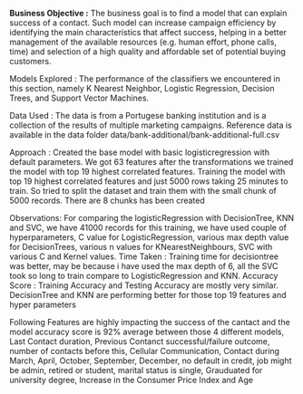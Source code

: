 **Business Objective :**
The business goal is to find a model that can explain success of a contact. Such model can increase campaign efficiency by identifying the main characteristics that affect success, helping in a better management of the available resources (e.g. human effort, phone calls, time) and selection of a high quality and affordable set of potential buying customers.

Models Explored :
The performance of the classifiers we encountered in this section, namely K Nearest Neighbor, Logistic Regression, Decision Trees, and Support Vector Machines.
    
Data Used :
The data is from a Portugese banking institution and is a collection of the results of multiple marketing campaigns.
Reference data is available in the data folder data/bank-additional/bank-additional-full.csv

Approach :
Created the base model with basic logisticregression with default parameters. 
We got 63 features after the transformations we trained the model with top 19 highest correlated features.
Training the model with top 19 highest correlated features and just 5000 rows taking 25 minutes to train. So tried to split the dataset and train them with the small chunk of 5000 records. There are 8 chunks has been created 

Observations:
For comparing the logisticRegression with DecisionTree, KNN and SVC, we have 41000 records for this training, 
we have used couple of hyperparameters, C value for LogisticRegression, various max depth value for DecisionTrees, various n values for KNearestNeighbours, SVC with various C and Kernel values.
Time Taken :   Training time for decisiontree was better, may be because i have used the max depth of 6, all the SVC took so long to train compare to LogisticRegression and KNN.
Accuracy Score : Training Accuracy and Testing Accuracy are mostly very similar. DecisionTree and KNN are performing better for those top 19 features and hyper parameters

Following Features are highly impacting the success of the cantact and the model accuracy score is 92% average between those 4 different models,
  Last Contact duration, 
  Previous Contanct successful/failure outcome, 
  number of contacts before this, 
  Cellular Communication, 
  Contact during March, April, October, September, December, 
  no default in credit, 
  job might be admin, retired or student, 
  marital status is single, 
  Grauduated for university degree, 
  Increase in the Consumer Price Index and Age

